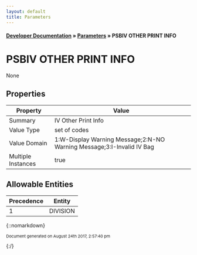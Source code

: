 ```yaml
---
layout: default
title: Parameters
---
```


#### [Developer Documentation](../index) &#187; [Parameters](TableOfContents) &#187; PSBIV OTHER PRINT INFO<br/>
# PSBIV OTHER PRINT INFO

None

## Properties

Property | Value
--- | ---
Summary | IV Other Print Info
Value Type | set of codes
Value Domain | 1:W-Display Warning Message;2:N-NO Warning Message;3:I-Invalid IV Bag
Multiple Instances | true

## Allowable Entities

Precedence | Entity
--- | ---
1 | DIVISION

{::nomarkdown} <br/><p style="font-size: 11px">Document generated on August 24th 2017, 2:57:40 pm</p>{:/}